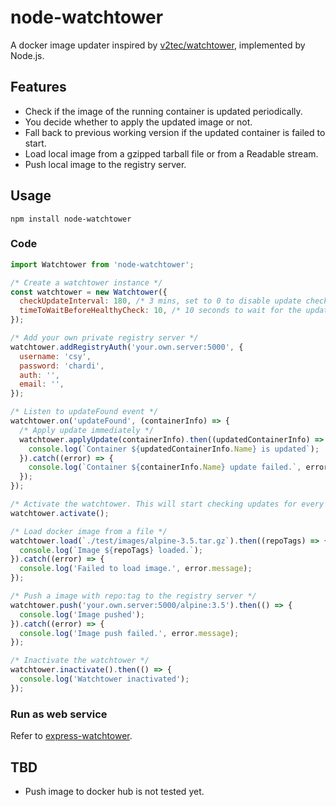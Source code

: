 # node-watchtower
A docker image updater inspired by [v2tec/watchtower](https://github.com/v2tec/watchtower), implemented by Node.js.

## Features
- Check if the image of the running container is updated periodically.
- You decide whether to apply the updated image or not.
- Fall back to previous working version if the updated container is failed to start.
- Load local image from a gzipped tarball file or from a Readable stream.
- Push local image to the registry server.

## Usage
```
npm install node-watchtower
```

### Code
```js
import Watchtower from 'node-watchtower';

/* Create a watchtower instance */
const watchtower = new Watchtower({
  checkUpdateInterval: 180, /* 3 mins, set to 0 to disable update check */
  timeToWaitBeforeHealthyCheck: 10, /* 10 seconds to wait for the updated container to start */
});

/* Add your own private registry server */
watchtower.addRegistryAuth('your.own.server:5000', {
  username: 'csy',
  password: 'chardi',
  auth: '',
  email: '',
});

/* Listen to updateFound event */
watchtower.on('updateFound', (containerInfo) => {
  /* Apply update immediately */
  watchtower.applyUpdate(containerInfo).then((updatedContainerInfo) => {
    console.log(`Container ${updatedContainerInfo.Name} is updated`);
  }).catch((error) => {
    console.log(`Container ${containerInfo.Name} update failed.`, error.message);
  });
});

/* Activate the watchtower. This will start checking updates for every 3 mins */
watchtower.activate();

/* Load docker image from a file */
watchtower.load(`./test/images/alpine-3.5.tar.gz`).then((repoTags) => {
  console.log(`Image ${repoTags} loaded.`);
}).catch((error) => {
  console.log('Failed to load image.', error.message);
});

/* Push a image with repo:tag to the registry server */
watchtower.push('your.own.server:5000/alpine:3.5').then(() => {
  console.log('Image pushed');
}).catch((error) => {
  console.log('Image push failed.', error.message);
});

/* Inactivate the watchtower */
watchtower.inactivate().then(() => {
  console.log('Watchtower inactivated');
});

```

### Run as web service
Refer to [express-watchtower](https://github.com/csy1983/express-watchtower).

## TBD
- Push image to docker hub is not tested yet.
